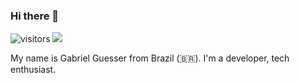 ### Hi there 👋

![visitors](https://visitor-badge.laobi.icu/badge?page_id=gdguesser) <a href="https://github.com/gdguesser?tab=repositories"><img src="https://badges.frapsoft.com/os/v2/open-source.svg?v=103"/></a>


My name is Gabriel Guesser from Brazil (🇧🇷). I'm a developer, tech enthusiast. 

